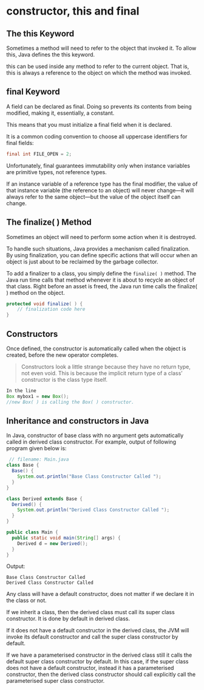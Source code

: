 # constructor, this and final

## The this Keyword

Sometimes a method will need to refer to the object that invoked it. To allow this, Java defines the this keyword.

this can be used inside any method to refer to the current object. That is, this is always a reference to the object on which the method was invoked.

## final Keyword

A field can be declared as final. Doing so prevents its contents from being modified, making it, essentially, a constant.

This means that you must initialize a final field when it is declared.

It is a common coding convention to choose all uppercase identifiers for final fields:

```java
final int FILE_OPEN = 2;
```

Unfortunately, final guarantees immutability only when instance variables are primitive types, not reference types.

If an instance variable of a reference type has the final modifier, the value of that instance variable (the reference to an object) will never change—it will always refer to the same object—but the value of the object itself can change.

## The finalize( ) Method

Sometimes an object will need to perform some action when it is destroyed.

To handle such situations, Java provides a mechanism called finalization. By using finalization, you can define specific actions that will occur when an object is just about to be reclaimed by the garbage collector.

To add a finalizer to a class, you simply define the `finalize( )` method. The Java run time calls that method whenever it is about to recycle an object of that class. Right before an asset is freed, the Java run time calls the finalize( )
method on the object.

```java
protected void finalize( ) {
    // finalization code here
}
```

## Constructors

Once defined, the constructor is automatically called when the object is created, before the new operator completes.

> Constructors look a little strange because they have no return type, not even void.
> This is because the implicit return type of a class’ constructor is the class type itself.

```java
In the line
Box mybox1 = new Box();
//new Box( ) is calling the Box( ) constructor.
```

## Inheritance and constructors in Java

In Java, constructor of base class with no argument gets automatically called in derived class constructor.
For example, output of following program given below is:

```java
 // filename: Main.java
class Base {
  Base() {
    System.out.println("Base Class Constructor Called ");
  }
}

class Derived extends Base {
  Derived() {
    System.out.println("Derived Class Constructor Called ");
  }
}

public class Main {
  public static void main(String[] args) {
    Derived d = new Derived();
  }
}
```

Output:

```
Base Class Constructor Called
Derived Class Constructor Called
```

Any class will have a default constructor, does not matter if we declare it in the class or not.

If we inherit a class, then the derived class must call its super class constructor. It is done by default in derived class.

If it does not have a default constructor in the derived class, the JVM will invoke its default constructor and call the super class constructor by default.

If we have a parameterised constructor in the derived class still it calls the default super class constructor by default. In this case, if the super class does not have a default constructor,
instead it has a parameterised constructor, then the derived class constructor should call explicitly call the parameterised super class constructor.
